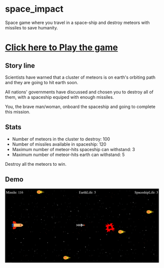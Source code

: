 # space_impact
Space game where you travel in a space-ship and destroy meteors with missiles to save humanity.

# [Click here to Play the game](https://ppml38.github.io/space_impact/)

## Story line
Scientists have warned that a cluster of meteors is on earth's orbiting path and they are going to hit earth soon.    

All nations' governments have discussed and chosen you to destroy all of them, with a spaceship equiped with enough missiles.     

You, the brave man/woman, onboard the spaceship and going to complete this mission.

## Stats
* Number of meteors in the cluster to destroy: 100
* Number of missiles available in spaceship: 120
* Maximum number of meteor-hits spaceship can withstand: 3
* Maximum number of meteor-hits earth can withstand: 5

Destroy all the meteors to win.
## Demo
![Demo](img/screenshot.png)
